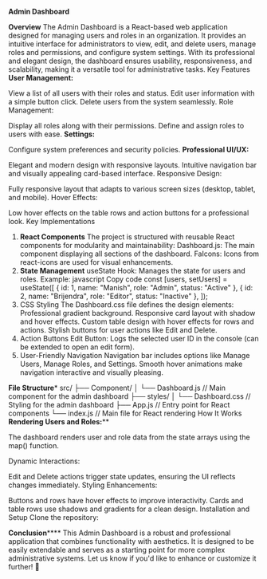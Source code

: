**Admin Dashboard**


**Overview**
The Admin Dashboard is a React-based web application designed for managing users and roles in an organization. 
It provides an intuitive interface for administrators to view, edit, and delete users, manage roles and permissions, 
and configure system settings. With its professional and elegant design, the dashboard ensures usability, responsiveness, and scalability, making it a versatile tool for administrative tasks.
Key Features
**User Management:**

View a list of all users with their roles and status.
Edit user information with a simple button click.
Delete users from the system seamlessly.
Role Management:

Display all roles along with their permissions.
Define and assign roles to users with ease.
**Settings:**

Configure system preferences and security policies.
**Professional UI/UX:**

Elegant and modern design with responsive layouts.
Intuitive navigation bar and visually appealing card-based interface.
Responsive Design:

Fully responsive layout that adapts to various screen sizes (desktop, tablet, and mobile).
Hover Effects:

Low hover effects on the table rows and action buttons for a professional look.
Key Implementations
1. **React Components**
The project is structured with reusable React components for modularity and maintainability:
Dashboard.js: The main component displaying all sections of the dashboard.
FaIcons: Icons from react-icons are used for visual enhancements.
2. **State Management**
useState Hook:
Manages the state for users and roles.
Example:
javascript
Copy code
const [users, setUsers] = useState([
  { id: 1, name: "Manish", role: "Admin", status: "Active" },
  { id: 2, name: "Brijendra", role: "Editor", status: "Inactive" },
]);
3. CSS Styling
The Dashboard.css file defines the design elements:
Professional gradient background.
Responsive card layout with shadow and hover effects.
Custom table design with hover effects for rows and actions.
Stylish buttons for user actions like Edit and Delete.
4. Action Buttons
Edit Button:
Logs the selected user ID in the console (can be extended to open an edit form).
5. User-Friendly Navigation
Navigation bar includes options like Manage Users, Manage Roles, and Settings.
Smooth hover animations make navigation interactive and visually pleasing. 

****File Structure*****
src/
├── Component/
│   └── Dashboard.js      // Main component for the admin dashboard
├── styles/
│   └── Dashboard.css      // Styling for the admin dashboard
├── App.js                // Entry point for React components
└── index.js              // Main file for React rendering
How It Works
**Rendering Users and Roles:****

The dashboard renders user and role data from the state arrays using the map() function.

Dynamic Interactions:

Edit and Delete actions trigger state updates, ensuring the UI reflects changes immediately.
Styling Enhancements:

Buttons and rows have hover effects to improve interactivity.
Cards and table rows use shadows and gradients for a clean design.
Installation and Setup
Clone the repository:

**Conclusion******
This Admin Dashboard is a robust and professional application that combines functionality with aesthetics.
It is designed to be easily extendable and serves as a starting point for more complex administrative systems. 
Let us know if you'd like to enhance or customize it further! 🚀
